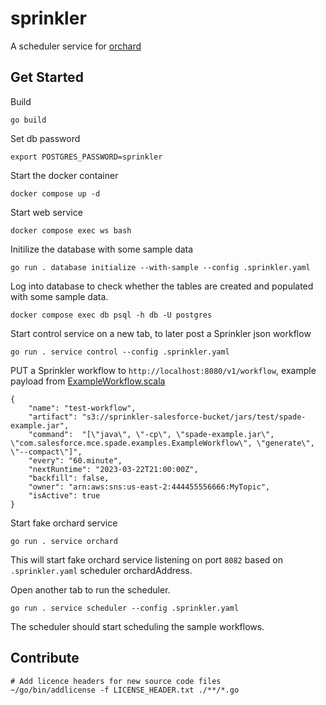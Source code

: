# sprinkler

A scheduler service for [orchard](https://github.com/salesforce/orchard)

## Get Started
Build
```
go build
```
Set db password
```
export POSTGRES_PASSWORD=sprinkler
```
Start the docker container
```
docker compose up -d
```
Start web service
```
docker compose exec ws bash
```
Initilize the database with some sample data
```
go run . database initialize --with-sample --config .sprinkler.yaml
```
Log into database to check whether the tables are created and populated with some sample data.
```
docker compose exec db psql -h db -U postgres
```

Start control service on a new tab, to later post a Sprinkler json workflow
```
go run . service control --config .sprinkler.yaml 
```

PUT a Sprinkler workflow to `http://localhost:8080/v1/workflow`, example payload from [ExampleWorkflow.scala](https://github.com/salesforce/spade/blob/main/spade-examples/src/main/scala/com/salesforce/mce/spade/examples/ExampleWorkflow.scala)
```
{
    "name": "test-workflow",
    "artifact": "s3://sprinkler-salesforce-bucket/jars/test/spade-example.jar",
    "command":  "[\"java\", \"-cp\", \"spade-example.jar\", \"com.salesforce.mce.spade.examples.ExampleWorkflow\", \"generate\", \"--compact\"]",
    "every": "60.minute",
    "nextRuntime": "2023-03-22T21:00:00Z",
    "backfill": false,
    "owner": "arn:aws:sns:us-east-2:444455556666:MyTopic",
    "isActive": true
}
```

Start fake orchard service
```
go run . service orchard
```
This will start fake orchard service listening on port `8082` based on `.sprinkler.yaml` scheduler orchardAddress.

Open another tab to run the scheduler.
```
go run . service scheduler --config .sprinkler.yaml
```
The scheduler should start scheduling the sample workflows.


## Contribute

```
# Add licence headers for new source code files
~/go/bin/addlicense -f LICENSE_HEADER.txt ./**/*.go
```
